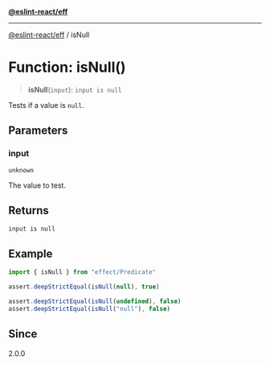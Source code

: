 [**@eslint-react/eff**](../README.md)

***

[@eslint-react/eff](../README.md) / isNull

# Function: isNull()

> **isNull**(`input`): `input is null`

Tests if a value is `null`.

## Parameters

### input

`unknown`

The value to test.

## Returns

`input is null`

## Example

```ts
import { isNull } from "effect/Predicate"

assert.deepStrictEqual(isNull(null), true)

assert.deepStrictEqual(isNull(undefined), false)
assert.deepStrictEqual(isNull("null"), false)
```

## Since

2.0.0
